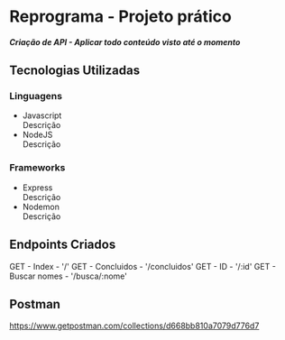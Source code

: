 # Reprograma - Projeto prático
##### Criação de API - Aplicar todo conteúdo visto até o momento

## Tecnologias Utilizadas
### Linguagens
- Javascript<br>
Descrição
- NodeJS<br>
Descrição
### Frameworks
- Express<br>
Descrição
- Nodemon<br>
Descrição

## Endpoints Criados

GET - Index - '/'
GET - Concluidos - '/concluidos'
GET - ID - '/:id'
GET - Buscar nomes - '/busca/:nome'

## Postman

https://www.getpostman.com/collections/d668bb810a7079d776d7
